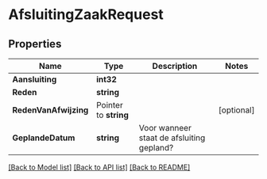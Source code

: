 # AfsluitingZaakRequest

## Properties

Name | Type | Description | Notes
------------ | ------------- | ------------- | -------------
**Aansluiting** | **int32** |  | 
**Reden** | **string** |  | 
**RedenVanAfwijzing** | Pointer to **string** |  | [optional] 
**GeplandeDatum** | **string** | Voor wanneer staat de afsluiting gepland? | 

[[Back to Model list]](../README.md#documentation-for-models) [[Back to API list]](../README.md#documentation-for-api-endpoints) [[Back to README]](../README.md)


